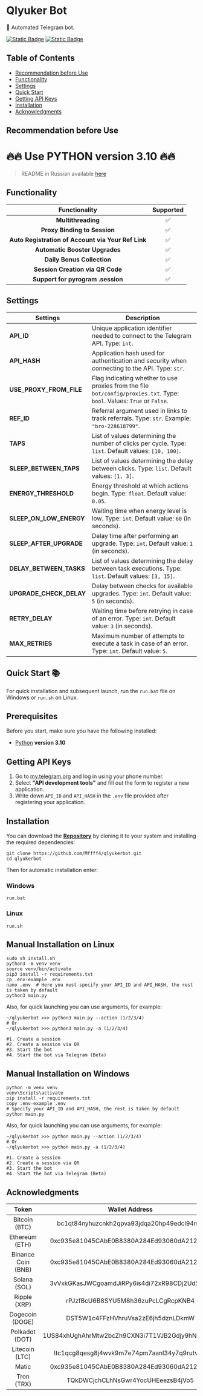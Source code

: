# Qlyuker Bot
🔗 Automated Telegram bot.

[![Static Badge](https://img.shields.io/badge/Telegram-Bot_Link-Link?style=for-the-badge&logo=Telegram&logoColor=white&logoSize=auto&color=blue)](https://t.me/qlyukerbot/start?startapp=bro-228618799)
[![Static Badge](https://img.shields.io/badge/Telegram-Channel_Link-Link?style=for-the-badge&logo=Telegram&logoColor=white&logoSize=auto&color=blue)](https://t.me/+ap1Yd23CiuVkOTEy)

## Table of Contents
- [Recommendation before Use](#recommendation-before-use)
- [Functionality](#functionality)
- [Settings](#settings)
- [Quick Start](#quick-start)
- [Getting API Keys](#getting-api-keys)
- [Installation](#installation)
- [Acknowledgments](#acknowledgments)

## Recommendation before Use
# 🔥🔥 Use PYTHON version 3.10 🔥🔥

> README in Russian available [here](README.md)

## Functionality  
|                   **Functionality**                   | **Supported** |
|:-----------------------------------------------------:|:-------------:|
|                     **Multithreading**                |        ✅     | 
|                **Proxy Binding to Session**           |        ✅     | 
|       **Auto Registration of Account via Your Ref Link** |        ✅     |
|             **Automatic Booster Upgrades**            |        ✅     |
|                  **Daily Bonus Collection**           |        ✅     |
|                  **Session Creation via QR Code**     |        ✅     |
|                  **Support for pyrogram .session**    |        ✅     |

## Settings
| Settings                     | Description                                                                                       |
|-------------------------------|------------------------------------------------------------------------------------------------|
| **API_ID**                    | Unique application identifier needed to connect to the Telegram API. Type: `int`.           |
| **API_HASH**                  | Application hash used for authentication and security when connecting to the API. Type: `str`. |
| **USE_PROXY_FROM_FILE**       | Flag indicating whether to use proxies from the file `bot/config/proxies.txt`. Type: `bool`. Values: `True` or `False`. |
| **REF_ID**                    | Referral argument used in links to track referrals. Type: `str`. Example: `"bro-228618799"`. |
| **TAPS**                      | List of values determining the number of clicks per cycle. Type: `list`. Default values: `[10, 100]`. |
| **SLEEP_BETWEEN_TAPS**       | List of values determining the delay between clicks. Type: `list`. Default values: `[1, 3]`. |
| **ENERGY_THRESHOLD**          | Energy threshold at which actions begin. Type: `float`. Default value: `0.05`.                 |
| **SLEEP_ON_LOW_ENERGY**       | Waiting time when energy level is low. Type: `int`. Default value: `60` (in seconds).        |
| **SLEEP_AFTER_UPGRADE**      | Delay time after performing an upgrade. Type: `int`. Default value: `1` (in seconds).         |
| **DELAY_BETWEEN_TASKS**      | List of values determining the delay between task executions. Type: `list`. Default values: `[3, 15]`. |
| **UPGRADE_CHECK_DELAY**      | Delay between checks for available upgrades. Type: `int`. Default value: `5` (in seconds).    |
| **RETRY_DELAY**               | Waiting time before retrying in case of an error. Type: `int`. Default value: `3` (in seconds). |
| **MAX_RETRIES**               | Maximum number of attempts to execute a task in case of an error. Type: `int`. Default value: `5`. |

## Quick Start 📚
For quick installation and subsequent launch, run the `run.bat` file on Windows or `run.sh` on Linux.

## Prerequisites
Before you start, make sure you have the following installed:
- [Python](https://www.python.org/downloads/) **version 3.10**

## Getting API Keys
1. Go to [my.telegram.org](https://my.telegram.org) and log in using your phone number.
2. Select **"API development tools"** and fill out the form to register a new application.
3. Write down `API_ID` and `API_HASH` in the `.env` file provided after registering your application.

## Installation
You can download the [**Repository**](https://github.com/Mffff4/qlyukerbot.git) by cloning it to your system and installing the required dependencies:

```shell
git clone https://github.com/Mffff4/qlyukerbot.git
cd qlyukerbot
```

Then for automatic installation enter:

### Windows
```shell
run.bat
```

### Linux
```shell
run.sh
```

## Manual Installation on Linux
```shell
sudo sh install.sh
python3 -m venv venv
source venv/bin/activate
pip3 install -r requirements.txt
cp .env-example .env
nano .env  # Here you must specify your API_ID and API_HASH, the rest is taken by default
python3 main.py
```

Also, for quick launching you can use arguments, for example:
```shell
~/qlyukerbot >>> python3 main.py --action (1/2/3/4)
# Or
~/qlyukerbot >>> python3 main.py -a (1/2/3/4)

#1. Create a session
#2. Create a session via QR
#3. Start the bot
#4. Start the bot via Telegram (Beta)
```

## Manual Installation on Windows
```shell
python -m venv venv
venv\Scripts\activate
pip install -r requirements.txt
copy .env-example .env
# Specify your API_ID and API_HASH, the rest is taken by default
python main.py
```

Also, for quick launching you can use arguments, for example:
```shell
~/qlyukerbot >>> python main.py --action (1/2/3/4)
# Or
~/qlyukerbot >>> python main.py -a (1/2/3/4)

#1. Create a session
#2. Create a session via QR
#3. Start the bot
#4. Start the bot via Telegram (Beta)
```

## Acknowledgments  
|                   Token                   | Wallet Address |
|:-------------------------------------------:|:--------------:|
| Bitcoin (BTC)|bc1qt84nyhuzcnkh2qpva93jdqa20hp49edcl94nf6| 
| Ethereum (ETH)|0xc935e81045CAbE0B8380A284Ed93060dA212fa83| 
| Binance Coin (BNB)|0xc935e81045CAbE0B8380A284Ed93060dA212fa83| 
| Solana (SOL)|3vVxkGKasJWCgoamdJiRPy6is4di72xR98CDj2UdS1BE| 
| Ripple (XRP)|rPJzfBcU6B8SYU5M8h36zuPcLCgRcpKNB4| 
| Dogecoin (DOGE)|DST5W1c4FFzHVhruVsa2zE6jh5dznLDkmW| 
| Polkadot (DOT)|1US84xhUghAhrMtw2bcZh9CXN3i7T1VJB2Gdjy9hNjR3K71| 
| Litecoin (LTC)|ltc1qcg8qesg8j4wvk9m7e74pm7aanl34y7q9rutvwu| 
| Matic|0xc935e81045CAbE0B8380A284Ed93060dA212fa83| 
| Tron (TRX)|TQkDWCjchCLhNsGwr4YocUHEeezsB4jVo5| 
